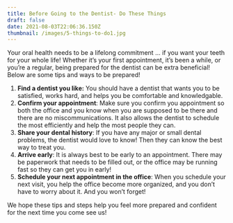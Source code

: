 ```yaml
---
title: Before Going to the Dentist- Do These Things
draft: false
date: 2021-08-03T22:06:36.150Z
thumbnail: /images/5-things-to-do1.jpg
---
```

Your oral health needs to be a lifelong commitment … if you want your teeth for your whole life! Whether it’s your first appointment, it’s been a while, or you’re a regular, being prepared for the dentist can be extra beneficial! Below are some tips and ways to be prepared!

1. **Find a dentist you like:** You should have a dentist that wants you to be satisfied, works hard, and helps you be comfortable and knowledgable. 
2. **Confirm your appointment**: Make sure you confirm you appointment so both the office and you know when you are supposed to be there and there are no miscommunications. It also allows the dentist to schedule the most efficiently and help the most people they can.
3. **Share your dental history**: If you have any major or small dental  problems, the dentist would love to know! Then they can know the best way to treat you.
4. **Arrive early**: It is always best to be early to an appointment. There may be paperwork that needs to be filled out, or the office may be running fast so they can get you in early!
5. **Schedule your next appointment in the office**: When you schedule your next visit, you help the office become more organized, and you don’t have to worry about it. And you won’t forget!

We hope these tips and steps help you feel more prepared and confident for the next time you come see us!